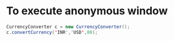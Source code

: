 # To execute anonymous window

```java
CurrencyConverter c = new CurrencyConverter();
c.convertCurrency('INR','USD',80);
```
